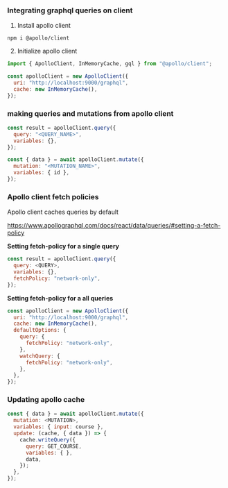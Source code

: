 ### Integrating graphql queries on client

1. Install apollo client

```shell
npm i @apollo/client
```

2. Initialize apollo client

```js
import { ApolloClient, InMemoryCache, gql } from "@apollo/client";

const apolloClient = new ApolloClient({
  uri: "http://localhost:9000/graphql",
  cache: new InMemoryCache(),
});
```

### making queries and mutations from apollo client

```js
const result = apolloClient.query({
  query: "<QUERY_NAME>",
  variables: {},
});
```

```js
const { data } = await apolloClient.mutate({
  mutation: "<MUTATION_NAME>",
  variables: { id },
});
```

### Apollo client fetch policies

Apollo client caches queries by default

https://www.apollographql.com/docs/react/data/queries/#setting-a-fetch-policy

**Setting fetch-policy for a single query**

```js
const result = apolloClient.query({
  query: <QUERY>,
  variables: {},
  fetchPolicy: "network-only",
});
```

**Setting fetch-policy for a all queries**

```js
const apolloClient = new ApolloClient({
  uri: "http://localhost:9000/graphql",
  cache: new InMemoryCache(),
  defaultOptions: {
    query: {
      fetchPolicy: "network-only",
    },
    watchQuery: {
      fetchPolicy: "network-only",
    },
  },
});
```

### Updating apollo cache

```js
const { data } = await apolloClient.mutate({
  mutation: <MUTATION>,
  variables: { input: course },
  update: (cache, { data }) => {
    cache.writeQuery({
      query: GET_COURSE,
      variables: { },
      data,
    });
  },
});
```
